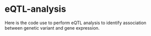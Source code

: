 # eQTL-analysis
Here is the code use to perform eQTL analysis to identify association between genetic variant and gene expression.
